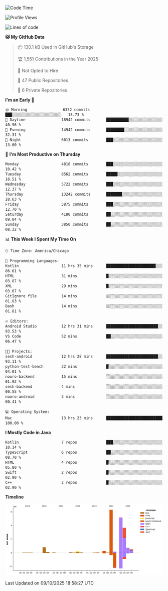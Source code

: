 <!--START_SECTION:waka-->
![Code Time](http://img.shields.io/badge/Code%20Time-1%2C578%20hrs%2015%20mins-blue)

![Profile Views](http://img.shields.io/badge/Profile%20Views-0-blue)

![Lines of code](https://img.shields.io/badge/From%20Hello%20World%20I%27ve%20Written-18.0%20million%20lines%20of%20code-blue)

**🐱 My GitHub Data** 

> 📦 130.1 kB Used in GitHub's Storage 
 > 
> 🏆 1,551 Contributions in the Year 2025
 > 
> 🚫 Not Opted to Hire
 > 
> 📜 47 Public Repositories 
 > 
> 🔑 6 Private Repositories 
 > 
**I'm an Early 🐤** 

```text
🌞 Morning                6352 commits        ███░░░░░░░░░░░░░░░░░░░░░░   13.73 % 
🌆 Daytime                18942 commits       ██████████░░░░░░░░░░░░░░░   40.96 % 
🌃 Evening                14942 commits       ████████░░░░░░░░░░░░░░░░░   32.31 % 
🌙 Night                  6013 commits        ███░░░░░░░░░░░░░░░░░░░░░░   13.00 % 
```
📅 **I'm Most Productive on Thursday** 

```text
Monday                   4818 commits        ███░░░░░░░░░░░░░░░░░░░░░░   10.42 % 
Tuesday                  8562 commits        █████░░░░░░░░░░░░░░░░░░░░   18.51 % 
Wednesday                5722 commits        ███░░░░░░░░░░░░░░░░░░░░░░   12.37 % 
Thursday                 13242 commits       ███████░░░░░░░░░░░░░░░░░░   28.63 % 
Friday                   5875 commits        ███░░░░░░░░░░░░░░░░░░░░░░   12.70 % 
Saturday                 4180 commits        ██░░░░░░░░░░░░░░░░░░░░░░░   09.04 % 
Sunday                   3850 commits        ██░░░░░░░░░░░░░░░░░░░░░░░   08.32 % 
```


📊 **This Week I Spent My Time On** 

```text
🕑︎ Time Zone: America/Chicago

💬 Programming Languages: 
Kotlin                   11 hrs 35 mins      ██████████████████████░░░   86.61 % 
HTML                     31 mins             █░░░░░░░░░░░░░░░░░░░░░░░░   03.87 % 
XML                      29 mins             █░░░░░░░░░░░░░░░░░░░░░░░░   03.67 % 
GitIgnore file           14 mins             ░░░░░░░░░░░░░░░░░░░░░░░░░   01.83 % 
Bash                     14 mins             ░░░░░░░░░░░░░░░░░░░░░░░░░   01.81 % 

🔥 Editors: 
Android Studio           12 hrs 31 mins      ███████████████████████░░   93.53 % 
VS Code                  52 mins             ██░░░░░░░░░░░░░░░░░░░░░░░   06.47 % 

🐱‍💻 Projects: 
sesh-android             12 hrs 28 mins      ███████████████████████░░   93.11 % 
python-test-bench        32 mins             █░░░░░░░░░░░░░░░░░░░░░░░░   04.01 % 
nooro-backend            15 mins             ░░░░░░░░░░░░░░░░░░░░░░░░░   01.92 % 
sesh-backend             4 mins              ░░░░░░░░░░░░░░░░░░░░░░░░░   00.55 % 
nooro-android            3 mins              ░░░░░░░░░░░░░░░░░░░░░░░░░   00.41 % 

💻 Operating System: 
Mac                      13 hrs 23 mins      █████████████████████████   100.00 % 
```

**I Mostly Code in Java** 

```text
Kotlin                   7 repos             ███░░░░░░░░░░░░░░░░░░░░░░   10.14 % 
TypeScript               6 repos             ██░░░░░░░░░░░░░░░░░░░░░░░   08.70 % 
HTML                     4 repos             █░░░░░░░░░░░░░░░░░░░░░░░░   05.80 % 
Swift                    2 repos             █░░░░░░░░░░░░░░░░░░░░░░░░   02.90 % 
C++                      2 repos             █░░░░░░░░░░░░░░░░░░░░░░░░   02.90 % 
```



**Timeline**

![Lines of Code chart](https://raw.githubusercontent.com/phanijsp/phanijsp/main/assets/bar_graph.png)


 Last Updated on 09/10/2025 18:58:27 UTC
<!--END_SECTION:waka-->
